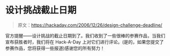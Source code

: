# 设计挑战截止日期

> 原文：<https://hackaday.com/2006/12/26/design-challenge-deadline/>

官方提醒——设计挑战的截止日期到了。我们收到了一些很棒的参赛作品，当我们宣布获胜者时，我们将在 Hack-A-Day 上对它们进行评论。(是的，如果您提交了参赛作品，您将获得一些报道)感谢您的所有努力！